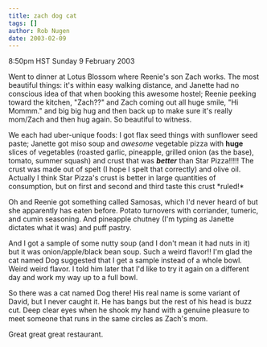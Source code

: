 ```yaml
---
title: zach dog cat
tags: []
author: Rob Nugen
date: 2003-02-09
---
```


<p class=date>8:50pm HST Sunday 9 February 2003</p>

<p>Went to dinner at Lotus Blossom where Reenie's son Zach works.  The
most beautiful things:  it's within easy walking distance, and Janette
had no conscious idea of that when booking this awesome hostel; Reenie
peeking toward the kitchen, "Zach??" and Zach coming out all huge
smile, "Hi Mommm." and big big hug and then back up to make sure it's
really mom/Zach and then hug again.  So beautiful to witness.</p>

<p>We each had uber-unique foods: I got flax seed things with
sunflower seed paste; Janette got miso soup and <em>awesome</em>
vegetable pizza with <b>huge</b> slices of vegetables (roasted garlic,
pineapple, grilled onion (as the base), tomato, summer squash) and
crust that was <em><b>better</b></em> than Star Pizza!!!!!  The crust
was made out of spelt (I hope I spelt that correctly) and olive oil.
Actually I think Star Pizza's crust is better in large quantities of
consumption, but on first and second and third taste this crust
*ruled!*</p>

<p>Oh and Reenie got something called Samosas, which I'd never heard
of but she apparently has eaten before.  Potato turnovers with
corriander, tumeric, and cumin seasoning.  And pineapple chutney (I'm
typing as Janette dictates what it was) and puff pastry.</p>

<p>And I got a sample of some nutty soup (and I don't mean it had nuts
in it) but it was onion/apple/black bean soup.  Such a weird flavor!!
I'm glad the cat named Dog suggested that I get a sample instead of a
whole bowl.  Weird weird flavor.  I told him later that I'd like to
try it again on a different day and work my way up to a full bowl.</p>

<p>So there was a cat named Dog there!  His real name is some variant
of David, but I never caught it.  He has bangs but the rest of his
head is buzz cut.  Deep clear eyes when he shook my hand with a
genuine pleasure to meet someone that runs in the same circles as
Zach's mom.</p>

<p>Great great great restaurant.</p>
